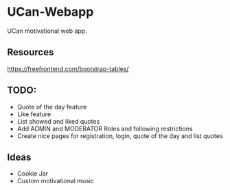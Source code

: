 # UCan-Webapp
 UCan motivational web app.

## Resources
https://freefrontend.com/bootstrap-tables/

## TODO:
- Quote of the day feature
- Like feature
- List showed and liked quotes
- Add ADMIN and MODERATOR Roles and following restrictions
- Create nice pages for registration, login, quote of the day and list quotes

## Ideas
- Cookie Jar
- Custom motivational music
